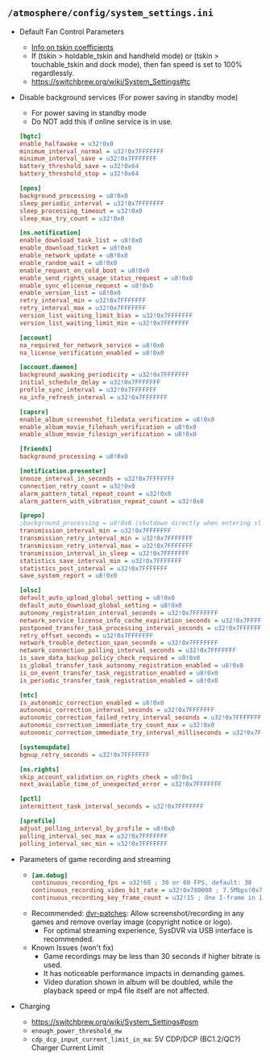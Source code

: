 ## `/atmosphere/config/system_settings.ini`

  - Default Fan Control Parameters
    - [Info on tskin coefficients](https://github.com/masagrator/Status-Monitor-Overlay/blob/master/docs/modes.md#additional-info)
    - If (tskin > holdable_tskin and handheld mode) or (tskin > touchable_tskin and dock mode), then fan speed is set to 100% regardlessly.
    - https://switchbrew.org/wiki/System_Settings#tc

  - Disable background services (For power saving in standby mode)
    - For power saving in standby mode
    - Do NOT add this if online service is in use.
    ```ini
    [bgtc]
    enable_halfawake = u32!0x0
    minimum_interval_normal = u32!0x7FFFFFFF
    minimum_interval_save = u32!0x7FFFFFFF
    battery_threshold_save = u32!0x64
    battery_threshold_stop = u32!0x64

    [npns]
    background_processing = u8!0x0
    sleep_periodic_interval = u32!0x7FFFFFFF
    sleep_processing_timeout = u32!0x0
    sleep_max_try_count = u32!0x0

    [ns.notification]
    enable_download_task_list = u8!0x0
    enable_download_ticket = u8!0x0
    enable_network_update = u8!0x0
    enable_random_wait = u8!0x0
    enable_request_on_cold_boot = u8!0x0
    enable_send_rights_usage_status_request = u8!0x0
    enable_sync_elicense_request = u8!0x0
    enable_version_list = u8!0x0
    retry_interval_min = u32!0x7FFFFFFF
    retry_interval_max = u32!0x7FFFFFFF
    version_list_waiting_limit_bias = u32!0x7FFFFFFF
    version_list_waiting_limit_min = u32!0x7FFFFFFF

    [account]
    na_required_for_network_service = u8!0x0
    na_license_verification_enabled = u8!0x0

    [account.daemon]
    background_awaking_periodicity = u32!0x7FFFFFFF
    initial_schedule_delay = u32!0x7FFFFFFF
    profile_sync_interval = u32!0x7FFFFFFF
    na_info_refresh_interval = u32!0x7FFFFFFF

    [capsrv]
    enable_album_screenshot_filedata_verification = u8!0x0
    enable_album_movie_filehash_verification = u8!0x0
    enable_album_movie_filesign_verification = u8!0x0

    [friends]
    background_processing = u8!0x0

    [notification.presenter]
    snooze_interval_in_seconds = u32!0x7FFFFFFF
    connection_retry_count = u32!0x0
    alarm_pattern_total_repeat_count = u32!0x0
    alarm_pattern_with_vibration_repeat_count = u32!0x0

    [prepo]
    ;background_processing = u8!0x0 (shutdown directly when entering sleep mode)
    transmission_interval_min = u32!0x7FFFFFFF
    transmission_retry_interval_min = u32!0x7FFFFFFF
    transmission_retry_interval_max = u32!0x7FFFFFFF
    transmission_interval_in_sleep = u32!0x7FFFFFFF
    statistics_save_interval_min = u32!0x7FFFFFFF
    statistics_post_interval = u32!0x7FFFFFFF
    save_system_report = u8!0x0

    [olsc]
    default_auto_upload_global_setting = u8!0x0
    default_auto_download_global_setting = u8!0x0
    autonomy_registration_interval_seconds = u32!0x7FFFFFFF
    network_service_license_info_cache_expiration_seconds = u32!0x7FFFFFFF
    postponed_transfer_task_processing_interval_seconds = u32!0x7FFFFFFF
    retry_offset_seconds = u32!0x7FFFFFFF
    network_trouble_detection_span_seconds = u32!0x7FFFFFFF
    network_connection_polling_interval_seconds = u32!0x7FFFFFFF
    is_save_data_backup_policy_check_required = u8!0x0
    is_global_transfer_task_autonomy_registration_enabled = u8!0x0
    is_on_event_transfer_task_registration_enabled = u8!0x0
    is_periodic_transfer_task_registration_enabled = u8!0x0

    [ntc]
    is_autonomic_correction_enabled = u8!0x0
    autonomic_correction_interval_seconds = u32!0x7FFFFFFF
    autonomic_correction_failed_retry_interval_seconds = u32!0x7FFFFFFF
    autonomic_correction_immediate_try_count_max = u32!0x0
    autonomic_correction_immediate_try_interval_milliseconds = u32!0x7FFFFFFF

    [systemupdate]
    bgnup_retry_seconds = u32!0x7FFFFFFF

    [ns.rights]
    skip_account_validation_on_rights_check = u8!0x1
    next_available_time_of_unexpected_error = u32!0x7FFFFFFF

    [pctl]
    intermittent_task_interval_seconds = u32!0x7FFFFFFF

    [sprofile]
    adjust_polling_interval_by_profile = u8!0x0
    polling_interval_sec_max = u32!0x7FFFFFFF
    polling_interval_sec_min = u32!0x7FFFFFFF
    ```

  - Parameters of game recording and streaming
    - ```ini
      [am.debug]
      continuous_recording_fps = u32!60 ; 30 or 60 FPS, default: 30
      continuous_recording_video_bit_rate = u32!0x780000 ; 7.5Mbps(0x780000 = 7,864,320), default: ~5Mbps(0x4C4B40), VBR(Variable Bitrate)
      continuous_recording_key_frame_count = u32!15 ; One I-frame in 15 frames (with other 14 P-frames), default: 15
      ```
    - Recommended: [dvr-patches](https://github.com/exelix11/dvr-patches): Allow screenshot/recording in any games and remove overlay image (copyright notice or logo).
      - For optimal streaming experience, SysDVR via USB interface is recommended.
    - Known Issues (won't fix)
      - Game recordings may be less than 30 seconds if higher bitrate is used.
      - It has noticeable performance impacts in demanding games.
      - Video duration shown in album will be doubled, while the playback speed or mp4 file itself are not affected.

  - Charging
    - https://switchbrew.org/wiki/System_Settings#psm
    - `enough_power_threshold_mw`
    - `cdp_dcp_input_current_limit_in_ma`: 5V CDP/DCP (BC1.2/QC?) Charger Current Limit